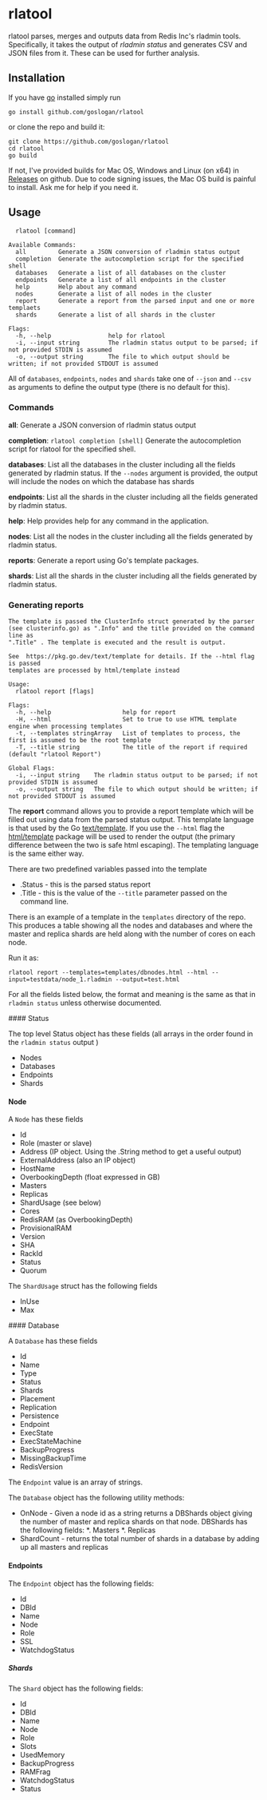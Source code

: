 # rlatool


rlatool parses, merges and outputs data from Redis Inc's rladmin tools.
Specifically, it takes the output of *rladmin status* and generates CSV and JSON
files from it. These can be used for further analysis.

## Installation

If you have [go](https://go.dev/) installed simply run

```
go install github.com/goslogan/rlatool
```

or clone the repo and build it:

```
git clone https://github.com/goslogan/rlatool
cd rlatool
go build
```

If not, I've provided builds for Mac OS, Windows and Linux (on x64) in [Releases](https://github.com/goslogan/rlatool) on github. Due to code signing issues, the Mac OS build is painful to install. Ask me for help if you need it. 

## Usage

```
  rlatool [command]

Available Commands:
  all         Generate a JSON conversion of rladmin status output
  completion  Generate the autocompletion script for the specified shell
  databases   Generate a list of all databases on the cluster
  endpoints   Generate a list of all endpoints in the cluster
  help        Help about any command
  nodes       Generate a list of all nodes in the cluster
  report      Generate a report from the parsed input and one or more templaets
  shards      Generate a list of all shards in the cluster

Flags:
  -h, --help                help for rlatool
  -i, --input string        The rladmin status output to be parsed; if not provided STDIN is assumed
  -o, --output string       The file to which output should be written; if not provided STDOUT is assumed

```

All of `databases`, `endpoints`, `nodes` and `shards` take one of `--json` and `--csv` as arguments to define the output type (there is no default for this). 

### Commands

__all__:  Generate a JSON conversion of rladmin status output

__completion__: `rlatool completion [shell]` Generate the autocompletion script for rlatool for the specified shell.

__databases__: List all the databases in the cluster including all the fields generated by rladmin status. If the `--nodes` argument is provided, the output will include the nodes on which the database has shards

__endpoints__: List all the shards in the cluster including all the fields generated by rladmin status.

__help__: Help provides help for any command in the application.

__nodes__: List all the nodes in the cluster including all the fields generated by rladmin status.

__reports__: Generate a report using Go's template packages. 

__shards__: List all the shards in the cluster including all the fields generated by rladmin status.




### Generating reports

```
The template is passed the ClusterInfo struct generated by the parser
(see clusterinfo.go) as ".Info" and the title provided on the command line as 
".Title" . The template is executed and the result is output. 

See  https://pkg.go.dev/text/template for details. If the --html flag is passed
templates are processed by html/template instead

Usage:
  rlatool report [flags]

Flags:
  -h, --help                    help for report
  -H, --html                    Set to true to use HTML template engine when processing templates
  -t, --templates stringArray   List of templates to process, the first is assumed to be the root template
  -T, --title string            The title of the report if required (default "rlatool Report")

Global Flags:
  -i, --input string    The rladmin status output to be parsed; if not provided STDIN is assumed
  -o, --output string   The file to which output should be written; if not provided STDOUT is assumed

```

The __report__ command allows you to provide a report template which will be filled out using data from the parsed status output. This template language is that used by the Go [text/template](https://pkg.go.dev/text/template). If you use the `--html` flag the [html/template](https://pkg.go.dev/html/template) package will be used to render the output (the primary difference between the two is safe html escaping). The templating language is the same either way.

There are two predefined variables passed into the template 

* .Status - this is the parsed status report
* .Title - this is the value of the `--title` parameter passed on the command line.

There is an example of a template in the `templates` directory of the repo. This produces a table showing all the nodes and databases and where the master and replica shards are held along with the number of cores on each node. 

Run it as:

```
rlatool report --templates=templates/dbnodes.html --html --input=testdata/node_1.rladmin --output=test.html 
```

For all the fields listed below, the format and meaning is the same as that in `rladmin status` unless otherwise documented.

#### Status

The top level Status object has these fields (all arrays in the order found in the `rladmin status` output )

* Nodes
* Databases
* Endpoints
* Shards

#### Node 

A `Node` has these fields

* Id
* Role (master or slave)
* Address (IP object. Using the .String method to get a useful output)
* ExternalAddress (also an IP object)
* HostName   
* OverbookingDepth (float expressed in GB)
* Masters
* Replicas
* ShardUsage (see below)
* Cores 
* RedisRAM (as OverbookingDepth)
* ProvisionalRAM  
* Version 
* SHA     
* RackId  
* Status  
* Quorum  

The `ShardUsage` struct has the following fields

* InUse
* Max

#### Database

A `Database` has these fields 

* Id 
* Name
* Type
* Status
* Shards
* Placement
* Replication
* Persistence
* Endpoint
* ExecState
* ExecStateMachine 
* BackupProgress
* MissingBackupTime
* RedisVersion

The `Endpoint` value is an array of strings. 


The `Database` object has the following utility methods:

* OnNode -  Given a node id as a string returns a DBShards object giving the number of master and replica shards on that node. DBShards has the following fields:
  *. Masters
  *. Replicas
* ShardCount - returns the total number of shards in a database by adding up all masters and replicas


#### Endpoints

The `Endpoint` object has the following fields:

* Id
* DBId
* Name
* Node
* Role
* SSL 
* WatchdogStatus

##### Shards

The `Shard` object has the following fields:

* Id 
* DBId
* Name
* Node
* Role
* Slots
* UsedMemory 
* BackupProgress 
* RAMFrag
* WatchdogStatus 
* Status         
	